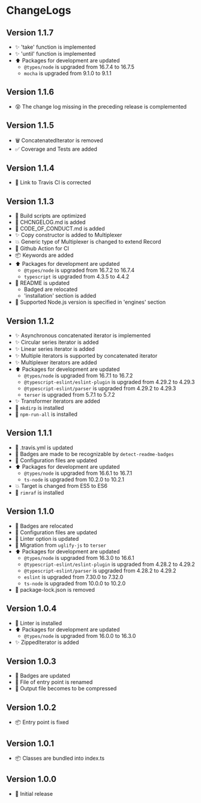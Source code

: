 # ChangeLogs

## Version 1.1.7

- :sparkles: 'take' function is implemented
- :sparkles: 'until' function is implemented
- :arrow_up: Packages for development are updated
  - `@types/node` is upgraded from 16.7.4 to 16.7.5
  - `mocha` is upgraded from 9.1.0 to 9.1.1

## Version 1.1.6

- :dizzy_face: The change log missing in the preceding release is complemented

## Version 1.1.5

- :wastebasket: ConcatenatedIterator is removed
- :white_check_mark: Coverage and Tests are added

## Version 1.1.4

- :memo: Link to Travis CI is corrected

## Version 1.1.3

- :hammer: Build scripts are optimized
- :memo: CHCNGELOG.md is added
- :memo: CODE_OF_CONDUCT.md is added
- :sparkles: Copy constructor is added to Multiplexer
- :boom: Generic type of Multiplexer is changed to extend Record
- :green_heart: Github Action for CI
- :package: Keywords are added
- :arrow_up: Packages for development are updated
  - `@types/node` is upgraded from 16.7.2 to 16.7.4
  - `typescript` is upgraded from 4.3.5 to 4.4.2
- :memo: README is updated
  - Badged are relocated
  - 'installation' section is added
- :pushpin: Supported Node.js version is specified in 'engines' section

## Version 1.1.2

- :sparkles: Asynchronous concatenated iterator is implemented
- :sparkles: Circular series iterator is added
- :sparkles: Linear series iterator is added
- :sparkles: Multiple iterators is supported by concatenated iterator
- :sparkles: Multiplexer iterators are added
- :arrow_up: Packages for development are updated
  - `@types/node` is upgraded from 16.7.1 to 16.7.2
  - `@typescript-eslint/eslint-plugin` is upgraded from 4.29.2 to 4.29.3
  - `@typescript-eslint/parser` is upgraded from 4.29.2 to 4.29.3
  - `terser` is upgraded from 5.7.1 to 5.7.2
- :sparkles: Transformer iterators are added
- :wrench: `mkdirp` is installed
- :wrench: `npm-run-all` is installed

## Version 1.1.1

- :green_heart: .travis.yml is updated
- :memo: Badges are made to be recognizable by `detect-readme-badges`
- :wrench: Configuration files are updated
- :arrow_up: Packages for development are updated
  - `@types/node` is upgraded from 16.6.1 to 16.7.1
  - `ts-node` is upgraded from 10.2.0 to 10.2.1
- :boom: Target is changed from ES5 to ES6
- :wrench: `rimraf` is installed

## Version 1.1.0

- :truck: Badges are relocated
- :wrench: Configuration files are updated
- :lipstick: Linter option is updated
- :wrench: Migration from `uglify-js` to `terser`
- :arrow_up: Packages for development are updated
  - `@types/node` is upgraded from 16.3.0 to 16.6.1
  - `@typescript-eslint/eslint-plugin` is upgraded from 4.28.2 to 4.29.2
  - `@typescript-eslint/parser` is upgraded from 4.28.2 to 4.29.2
  - `eslint` is upgraded from 7.30.0 to 7.32.0
  - `ts-node` is upgraded from 10.0.0 to 10.2.0
- :see_no_evil: package-lock.json is removed

## Version 1.0.4

- :rotating_light: Linter is installed
- :arrow_up: Packages for development are updated
  - `@types/node` is upgraded from 16.0.0 to 16.3.0
- :sparkles: ZippedIterator is added

## Version 1.0.3

- :memo: Badges are updated
- :truck: File of entry point is renamed
- :hammer: Output file becomes to be compressed

## Version 1.0.2

- :package: Entry point is fixed

## Version 1.0.1

- :package: Classes are bundled into index.ts

## Version 1.0.0

- :tada: Initial release
